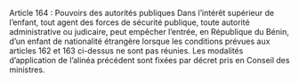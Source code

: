 Article 164 : Pouvoirs des autorités publiques
Dans l’intérêt supérieur de l’enfant, tout agent des forces de sécurité publique, toute autorité administrative ou judicaire, peut empêcher l’entrée, en République du Bénin, d’un enfant de nationalité étrangère lorsque les conditions prévues aux articles 162 et 163 ci-dessus ne sont pas réunies.
Les modalités d’application de l’alinéa précédent sont fixées par décret pris en Conseil des ministres.